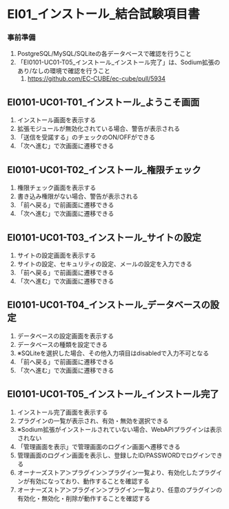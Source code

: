# EI01_インストール_結合試験項目書

### 事前準備

1. PostgreSQL/MySQL/SQLiteの各データベースで確認を行うこと
1. 「EI0101-UC01-T05_インストール_インストール完了」は、Sodium拡張のあり/なしの環境で確認を行うこと
   1. https://github.com/EC-CUBE/ec-cube/pull/5934

## EI0101-UC01-T01_インストール_ようこそ画面

1. インストール画面を表示する
1. 拡張モジュールが無効化されている場合、警告が表示される
1. 「送信を受諾する」のチェックのON/OFFができる
1. 「次へ進む」で次画面に遷移できる

## EI0101-UC01-T02_インストール_権限チェック

1. 権限チェック画面を表示する
1. 書き込み権限がない場合、警告が表示される
1. 「前へ戻る」で前画面に遷移できる
1. 「次へ進む」で次画面に遷移できる

## EI0101-UC01-T03_インストール_サイトの設定

1. サイトの設定画面を表示する
1. サイトの設定、セキュリティの設定、メールの設定を入力できる
1. 「前へ戻る」で前画面に遷移できる
1. 「次へ進む」で次画面に遷移できる

## EI0101-UC01-T04_インストール_データベースの設定

1. データベースの設定画面を表示する
1. データベースの種類を設定できる
1. ※SQLiteを選択した場合、その他入力項目はdisabledで入力不可となる
1. 「前へ戻る」で前画面に遷移できる
1. 「次へ進む」で次画面に遷移できる

## EI0101-UC01-T05_インストール_インストール完了

1. インストール完了画面を表示する
1. プラグインの一覧が表示され、有効・無効を選択できる
1. ※Sodium拡張がインストールされていない場合、WebAPIプラグインは表示されない
1. 「管理画面を表示」で管理画面のログイン画面へ遷移できる
1. 管理画面のログイン画面を表示し、登録したID/PASSWORDでログインできる
1. オーナーズストア＞プラグイン＞プラグイン一覧より、有効化したプラグインが有効になっており、動作することを確認する
1. オーナーズストア＞プラグイン＞プラグイン一覧より、任意のプラグインの有効化・無効化・削除が動作することを確認する

